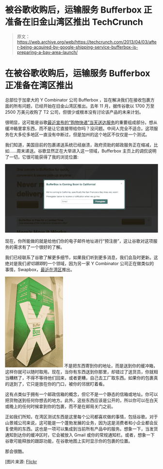 # 被谷歌收购后，运输服务 Bufferbox 正准备在旧金山湾区推出 TechCrunch

> 原文：<https://web.archive.org/web/https://techcrunch.com/2013/04/03/after-being-acquired-by-google-shipping-service-bufferbox-is-preparing-a-bay-area-launch/>

# 在被谷歌收购后，运输服务 Bufferbox 正准备在湾区推出

总部位于加拿大的 Y Combinator 公司 Bufferbox ，旨在解决我们在接收包裹方面的所有问题，已经开始在旧金山湾区推出。去年 11 月，据传谷歌以 1700 万至 2500 万美元收购了 T2 公司，但很少或根本没有讨论该产品的未来计划。

很明显，这可能是谷歌[最近宣布的“购物快递”当天送达服务](https://web.archive.org/web/20230217010011/https://techcrunch.com/2013/03/28/google-starts-testing-google-shopping-express-today-in-sf-free-delivery-at-target-walgreens-staples-and-more/)的重要组成部分。想从缓冲箱里拿东西，而不是让它直接带给你吗？没问题。中间人完全不适合。这项服务在大多伦多地区一直没有中断过，但是加州的这个地区不仅仅是一个测试。

我们知道，美国目前的包裹递送系统已经崩溃，政府资助的邮政服务正在缩减，比如……周末递送。谷歌显然正在大举进入这一领域，Bufferbox 主页上的调侃说明了一切，它很可能获得了我的浏览位置:

[![Screenshot_4_3_13_12_25_PM](img/566788e6a3000cf99923202a950b6f5d.png)](https://web.archive.org/web/20230217010011/https://techcrunch.com/wp-content/uploads/2013/04/screenshot_4_3_13_12_25_pm.png)

现在，你所能做的就是给他们你的电子邮件地址进行“预注册”，这让谷歌对这项服务的需求有了一个很好的了解。

我们已经联系了谷歌了解更多细节，如果我们听到更多消息，我们会及时更新。这绝对是我们*密切跟踪*的一个领域，因为另一家 Y Combinator 公司正在做类似的事情，Swapbox，[最近在湾区](https://web.archive.org/web/20230217010011/https://techcrunch.com/2013/03/15/y-combinator-company-swapbox-launches-and-aims-to-pick-up-where-bufferbox-left-off/)推出。

[![mg_2999](img/203fc734aefc0007ffba8a6965427b6e.png)](https://web.archive.org/web/20230217010011/https://techcrunch.com/wp-content/uploads/2013/04/mg_2999.jpg) 不是把东西寄到你的地址，而是送到你的缓冲箱，这样你就可以随时取用。现在，当你有东西送到你那里，却错过了送货员，你就相当糟糕了，不得不等待他们回来，或者更糟，自己去工厂取东西。如果你的包裹真的送到了，它只是放在你的门口，被你的邻居盯着看。

这有点类似于拥有一个邮政信箱的概念，但它不是一个静态的信箱或地址。你可以把货物送到任何你想去的地方。此外，这些东西应该是公开的，所以你可以在白天或晚上的任何时候拿到你的包裹，而不是在邮局关门之前。

正如我们所知，在湾区测试东西是这里每个公司都喜欢做的事情，包括谷歌。对于山景城公司来说，这可能是一个蓬勃发展的业务，因为这是消费者和小企业都会反复使用的东西。这也是一项可以集成到当前所有产品中的服务。想象一下，当发货通知到达你的缓冲区时，它会被放入 Gmail 或你的常规通知栏。或者，想象一下谷歌可能释放的跟踪功能，在谷歌地图上实时显示你的包裹的位置。

那会很酷。

[图片来源: [Flickr](https://web.archive.org/web/20230217010011/http://www.flickr.com/photos/yellowbookltd/2200969789/sizes/z/)